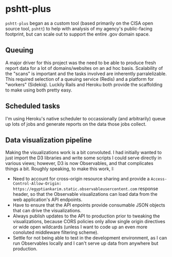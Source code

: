 # pshtt-plus

`pshtt-plus` began as a custom tool (based primarily on the CISA open source tool, `pshtt`) to help with analysis of my agency's public-facing footprint, but can scale out to support the entire .gov domain space.

## Queuing

A major driver for this project was the need to be able to produce fresh report data for a lot of domains/websites on an ad hoc basis. Scalability of the "scans" is important and the tasks involved are inherently parralelizable. This required selection of a queuing service (Redis) and a platform for "workers" (Sidekiq). Luckily Rails and Heroku both provide the scaffolding to make using both pretty easy.

## Scheduled tasks

I'm using Heroku's native scheduler to occassionally (and arbitrarily) queue up lots of jobs and generate reports on the data those jobs collect.

## Data visualization pipeline

Making the visualizations work is a bit convoluted. I had initially wanted to just import the D3 libraries and write some scripts I could serve directly in various views; however, D3 is now Observables, and that complicates things a bit. Roughly speaking, to make this work, I:

- Need to account for cross-origin resource sharing and provide a `Access-Control-Allow-Origin: https://egyptiankarim.static.observableusercontent.com` response header, so that the Observable visualizations can load data from the web application's API endpoints.
- Have to ensure that the API enpoints provide consumable JSON objects that can drive the visualizations.
- Always publish updates to the API to production prior to tweaking the visualizations, because CORS policies only allow single origin directives or wide open wildcards (unless I want to code up an even more conoluted middleware filtering scheme).
- Settle for not being able to test in the development environment, as I can run Observables locally and I can't serve up data from anywhere but production.
